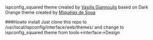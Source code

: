 ispconfig_squared theme created by [Vasilis Giannoulis](https://github.com/vgiannoul) based on Dark Orange theme created by [Miquéias de Soua](https://github.com/miqueiasdesouza)

###Howto install 
Just clone this repo to /usr/local/ispconfig/interface/web/themes/ and change to  ispconfig_squared theme from tools->interface->Design


